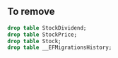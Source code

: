 ## To remove 
```sql
drop table StockDividend;
drop table StockPrice;
drop table Stock;
drop table __EFMigrationsHistory;
```
